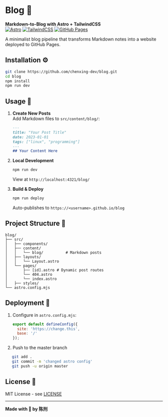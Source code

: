 # Blog 🚀

**Markdown-to-Blog with Astro + TailwindCSS**  
[![Astro](https://img.shields.io/badge/Astro-5.7.11-FF5D01?logo=astro)](https://astro.build)
[![TailwindCSS](https://img.shields.io/badge/TailwindCSS-4.1.5-06B6D4?logo=tailwind-css)](https://tailwindcss.com)
[![GitHub Pages](https://img.shields.io/badge/GitHub_Pages-Deployed-222?logo=github)](https://pages.github.com)

A minimalist blog pipeline that transforms Markdown notes into a website deployed to GitHub Pages. 


## Installation ⚙️

```bash
git clone https://github.com/chenxing-dev/blog.git
cd blog
npm install
npm run dev
```

## Usage 📝

1. **Create New Posts**  
   Add Markdown files to `src/content/blog/`:
   ```markdown
   ---
   title: "Your Post Title"
   date: 2023-01-01
   tags: ["linux", "programming"]
   ---
   ## Your Content Here
   ```

2. **Local Development**  
   ```bash
   npm run dev
   ```
   View at `http://localhost:4321/blog/`

3. **Build & Deploy**  
   ```bash
   npm run deploy
   ```
   Auto-publishes to `https://<username>.github.io/blog`

## Project Structure 📂

```
blog/
├── src/
│   ├── components/
│   ├── content/
│   │   └── blog/          # Markdown posts
│   ├── layouts/
│   │   └── Layout.astro
│   └── pages/
│       ├── [id].astro # Dynamic post routes
│       └── 404.astro
│       └── index.astro
│   ├── styles/
└── astro.config.mjs
```

## Deployment 🚀

1. Configure in `astro.config.mjs`:
   ```javascript
   export default defineConfig({
     site: 'https://change.this',
     base: '/'
   });
   ```
2. Push to the master branch
```bash
   git add .
   git commit -m 'changed astro config'
   git push -u origin master
   ```

## License 📄

MIT License - see [LICENSE](LICENSE)

---

**Made with 🖤 by 陈刑**